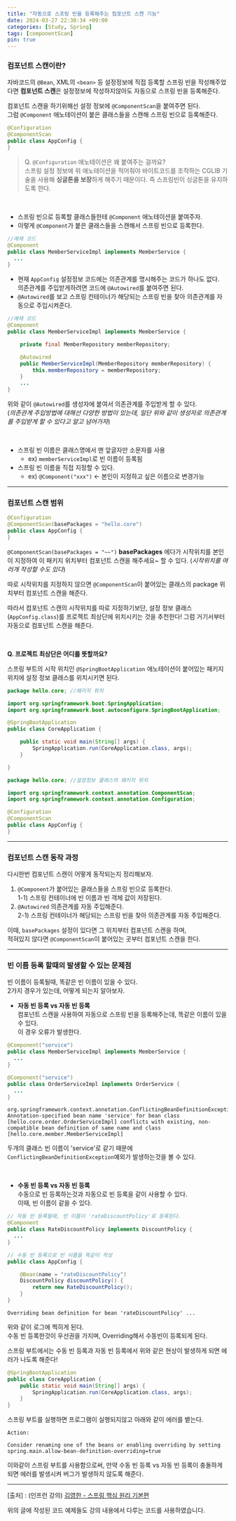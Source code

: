 ```yaml
---
title: "자동으로 스프링 빈을 등록해주는 컴포넌트 스캔 기능"
date: 2024-03-27 22:30:34 +09:00
categories: [Study, Spring]
tags: [componentScan]
pin: true
---
```


### 컴포넌트 스캔이란?

자바코드의 `@Bean`, XML의 `<bean>` 등 설정정보에 직접 등록할 스프링 빈을 작성해주었다면 **컴포넌트 스캔**은 설정정보에 작성하지않아도 자동으로 스프링 빈을 등록해준다.

컴포넌트 스캔을 하기위해선 설정 정보에 `@ComponentScan`을 붙여주면 된다.  
그럼 `@Component` 애노테이션이 붙은 클래스들을 스캔해 스프링 빈으로 등록해준다.

```java
@Configuration
@ComponentScan
public class AppConfig {
}
```

> Q. `@Configuration` 애노테이션은 왜 붙여주는 걸까요?  
> 스프링 설정 정보에 위 애노테이션을 적어줘야 바이트코드를 조작하는 CGLIB 기술을 사용해 **싱글톤을 보장**하게 해주기 때문이다. 즉 스프링빈이 싱글톤을 유지하도록 한다.

<br>

- 스프링 빈으로 등록할 클래스들한테 `@Component` 애노테이션을 붙여주자.
- 이렇게 `@Component`가 붙은 클래스들을 스캔해서 스프링 빈으로 등록한다.

```java
//예제 코드
@Component
public class MemberServiceImpl implements MemberService {
  ...
}
```

- 현재 `AppConfig` 설정정보 코드에는 의존관계를 명시해주는 코드가 하나도 없다.  
  의존관계를 주입받게하려면 코드에 `@Autowired`를 붙여주면 된다.
- `@Autowired`를 보고 스프링 컨테이너가 해당되는 스프링 빈을 찾아 의존관계를 자동으로 주입시켜준다.

```java
//예제 코드
@Component
public class MemberServiceImpl implements MemberService {

    private final MemberRepository memberRepository;

    @Autowired
    public MemberServiceImpl(MemberRepository memberRepository) {
        this.memberRepository = memberRepository;
    }
    ...
}
```

위와 같이 `@Autowired`를 생성자에 붙여서 의존관계를 주입받게 할 수 있다.  
(_의존관계 주입방법에 대해선 다양한 방법이 있는데, 일단 위와 같이 생성자로 의존관계를 주입받게 할 수 있다고 알고 넘어가자_)

<br>

- 스프링 빈 이름은 클래스명에서 맨 앞글자만 소문자를 사용
  - ex) `memberServiceImpl`로 빈 이름이 등록됨
- 스프링 빈 이름을 직접 지정할 수 있다.
  - ex) `@Component("xxx")` <- 본인이 지정하고 싶은 이름으로 변경가능

---

### 컴포넌트 스캔 범위

```java
@Configuration
@ComponentScan(basePackages = "hello.core")
public class AppConfig {
}
```

`@ComponentScan(basePackages = "~~")` **basePackages** 에다가 시작위치를 본인이 지정하여 이 패키지 위치부터 컴포넌트 스캔을 해주세요~ 할 수 있다. (_시작위치를 여러개 작성할 수도 있다_)

따로 시작위치를 지정하지 않으면 `@ComponentScan`이 붙어있는 클래스의 package 위치부터 컴포넌트 스캔을 해준다.

따라서 컴포넌트 스캔의 시작위치를 따로 지정하기보단, 설정 정보 클래스(`AppConfig.class`)를 프로젝트 최상단에 위치시키는 것을 추천한다! 그럼 거기서부터 자동으로 컴포넌트 스캔을 해준다.

<br>

**Q. 프로젝트 최상단은 어디를 뜻할까요?**

스프링 부트의 시작 위치인 `@SpringBootApplication` 애노테이션이 붙어있는 패키지 위치에 설정 정보 클래스를 위치시키면 된다.

```java
package hello.core; //패키지 위치

import org.springframework.boot.SpringApplication;
import org.springframework.boot.autoconfigure.SpringBootApplication;

@SpringBootApplication
public class CoreApplication {

	public static void main(String[] args) {
		SpringApplication.run(CoreApplication.class, args);
	}

}
```

```java
package hello.core; //설정정보 클래스의 패키지 위치

import org.springframework.context.annotation.ComponentScan;
import org.springframework.context.annotation.Configuration;

@Configuration
@ComponentScan
public class AppConfig {
}
```

---

### 컴포넌트 스캔 동작 과정

다시한번 컴포넌트 스캔이 어떻게 동작되는지 정리해보자.     

1) `@Component`가 붙어있는 클래스들을 스프링 빈으로 등록한다.  
  1-1) 스프링 컨테이너에 빈 이름과 빈 객체 값이 저장된다.  
2) `@Autowired` 의존관계를 자동 주입해준다.  
  2-1) 스프링 컨테이너가 해당되는 스프링 빈을 찾아 의존관계를 자동 주입해준다.  

이때, `basePackages` 설정이 있다면 그 위치부터 컴포넌트 스캔을 하며,  
적혀있지 않다면 `@ComponentScan`이 붙어있는 곳부터 컴포넌트 스캔을 한다.  


---

### 빈 이름 등록 할때의 발생할 수 있는 문제점

빈 이름이 등록될때, 똑같은 빈 이름이 있을 수 있다.  
2가지 경우가 있는데, 어떻게 되는지 알아보자.  

- **자동 빈 등록 vs 자동 빈 등록**     
컴포넌트 스캔을 사용하여 자동으로 스프링 빈을 등록해주는데, 똑같은 이름이 있을 수 있다.  
이 경우 오류가 발생한다.   

```java
@Component("service")
public class MemberServiceImpl implements MemberService {
  ...
}

@Component("service")
public class OrderServiceImpl implements OrderService {
  ...
}
```

```
org.springframework.context.annotation.ConflictingBeanDefinitionException: Annotation-specified bean name 'service' for bean class [hello.core.order.OrderServiceImpl] conflicts with existing, non-compatible bean definition of same name and class [hello.core.member.MemberServiceImpl]
```

두개의 클래스 빈 이름이 'service'로 같기 때문에 `ConflictingBeanDefinitionException`예외가 발생하는것을 볼 수 있다.   

<br>

- **수동 빈 등록 vs 자동 빈 등록**   
수동으로 빈 등록하는것과 자동으로 빈 등록을 같이 사용할 수 있다.  
이때, 빈 이름이 같을 수 있다.    


```java
// 자동 빈 등록될때, 빈 이름이 'rateDiscountPolicy'로 등록된다.
@Component
public class RateDiscountPolicy implements DiscountPolicy {
  ...
}
```

```java
// 수동 빈 등록으로 빈 이름을 똑같이 작성
public class AppConfig {

    @Bean(name = "rateDiscountPolicy")
    DiscountPolicy discountPolicy() {
        return new RateDiscountPolicy(); 
    }
}
```

```
Overriding bean definition for bean 'rateDiscountPolicy' ...
```

위와 같이 로그에 찍히게 된다.  
수동 빈 등록한것이 우선권을 가지며, Overriding해서 수동빈이 등록되게 된다.  

스프링 부트에서는 수동 빈 등록과 자동 빈 등록에서 위와 같은 현상이 발생하게 되면 에러가 나도록 해준다!

```java
@SpringBootApplication
public class CoreApplication {
	public static void main(String[] args) {
		SpringApplication.run(CoreApplication.class, args);
	}
}
```

스프링 부트를 실행하면 프로그램이 실행되지않고 아래와 같이 에러를 뱉는다.

```
Action:

Consider renaming one of the beans or enabling overriding by setting spring.main.allow-bean-definition-overriding=true
```

이와같이 스프링 부트를 사용함으로써, 만약 수동 빈 등록 vs 자동 빈 등록이 충돌하게 되면 에러를 발생시켜 버그가 발생하지 않도록 해준다.  

---------------------------------

[출처] : (인프런 강의) [김영한 - 스프링 핵심 원리 기본편](https://www.inflearn.com/course/%EC%8A%A4%ED%94%84%EB%A7%81-%ED%95%B5%EC%8B%AC-%EC%9B%90%EB%A6%AC-%EA%B8%B0%EB%B3%B8%ED%8E%B8/dashboard)  

위의 글에 작성된 코드 예제들도 강의 내용에서 다루는 코드를 사용하였습니다.  
